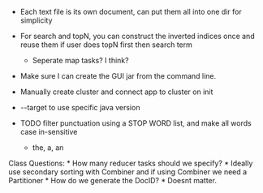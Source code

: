 * Each text file is its own document, can put them all into one dir for simplicity
* For search and topN, you can construct the inverted indices once and reuse them if user does topN first then search term
    * Seperate map tasks? I think?

* Make sure I can create the GUI jar from the command line.     
* Manually create cluster and connect app to cluster on init
* --target to use specific java version
* TODO filter punctuation using a STOP WORD list, and make all words case in-sensitive
    * the, a, an
    
Class Questions:
    * How many reducer tasks should we specify?
    * Ideally use secondary sorting with Combiner and if using Combiner we need a Partitioner
    * How do we generate the DocID?
        * Doesnt matter. 
